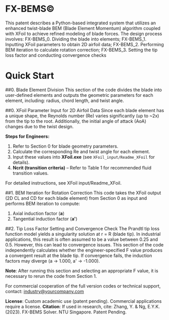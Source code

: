 # FX-BEMS©
This patent describes a Python-based integrated system that utilizes an enhanced twist-blade BEM (Blade Element Momentum) algorithm coupled with XFoil to achieve refined modeling of blade forces. The design process involves: FX-BEMS_0. Dividing the blade into elements; FX-BEMS_1. Inputting XFoil parameters to obtain 2D airfoil data; FX-BEMS_2. Performing BEM iteration to calculate rotation correction; FX-BEMS_3. Setting the tip loss factor and conducting convergence checks

# Quick Start
##0. Blade Element Division
This section of the code divides the blade into user-defined elements and outputs the geometric parameters for each element, including:
radius, chord length, and twist angle.
 
##0. XFoil Parameter Input for 2D Airfoil Data
Since each blade element has a unique shape, the Reynolds number (Re) varies significantly (up to ~2x) from the tip to the root. Additionally, the initial angle of attack (AoA) changes due to the twist design.

**Steps for Engineers:**

 1. Refer to Section 0 for blade geometry parameters.
 2. Calculate the corresponding Re and twist angle for each element.
 3. Input these values into **XFoil.exe** (see ```XFoil_input/Readme_XFoil``` for details).
 4. **Ncrit (transition criteria)** – Refer to Table 1 for recommended fluid transition values.

For detailed instructions, see XFoil input/Readme_XFoil.

##1. BEM Iteration for Rotation Correction
This code takes the XFoil output (2D CL and CD for each blade element) from Section 0 as input and performs BEM iteration to compute:

 1. Axial induction factor (**a**)
 2. Tangential induction factor (**a'**)

##2. Tip Loss Factor Setting and Convergence Check
The Prandtl tip loss function model yields a singularity solution at r = R (blade tip). In industrial applications, this result is often assumed to be a value between 0.25 and 0.5. However, this can lead to convergence issues. This section of the code independently calculates whether the engineer-specified F value produces a convergent result at the blade tip. If convergence fails, the induction factors may diverge (a → 1.000, a' → -1.000).

**Note**: After running this section and selecting an appropriate F value, it is necessary to rerun the code from Section 1.


For commercial cooperation of the full version codes or technical support, contact: industry@yourcompany.com

**License**: Custom academic use (patent pending). Commercial applications require a license.
**Citation**: If used in research, cite:
Zhang, Y. & Ng, E.Y.K. (2023). FX-BEMS Solver. NTU Singapore. Patent Pending.  
